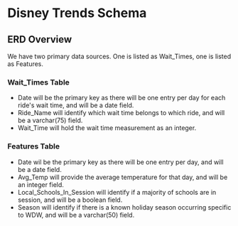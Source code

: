 # Disney Trends Schema

## ERD Overview
We have two primary data sources. One is listed as Wait_Times, one is listed as Features. 

### Wait_Times Table
- Date will be the primary key as there will be one entry per day for each ride's wait time, and will be a date field.
- Ride_Name will identify which wait time belongs to which ride, and will be a varchar(75) field.
- Wait_Time will hold the wait time measurement as an integer.

### Features Table
- Date wil be the primary key as there will be one entry per day, and will be a date field.
- Avg_Temp will provide the average temperature for that day, and will be an integer field.
- Local_Schools_In_Session will identify if a majority of schools are in session, and will be a boolean field. 
- Season will identify if there is a known holiday season occurring specific to WDW, and will be a varchar(50) field.